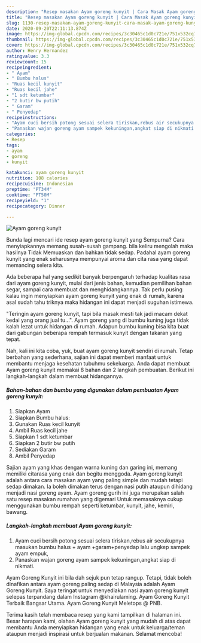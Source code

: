 ```yaml
---
description: "Resep masakan Ayam goreng kunyit | Cara Masak Ayam goreng kunyit Yang Sempurna"
title: "Resep masakan Ayam goreng kunyit | Cara Masak Ayam goreng kunyit Yang Sempurna"
slug: 1130-resep-masakan-ayam-goreng-kunyit-cara-masak-ayam-goreng-kunyit-yang-sempurna
date: 2020-09-20T22:11:13.874Z
image: https://img-global.cpcdn.com/recipes/3c30465c1d0c721e/751x532cq70/ayam-goreng-kunyit-foto-resep-utama.jpg
thumbnail: https://img-global.cpcdn.com/recipes/3c30465c1d0c721e/751x532cq70/ayam-goreng-kunyit-foto-resep-utama.jpg
cover: https://img-global.cpcdn.com/recipes/3c30465c1d0c721e/751x532cq70/ayam-goreng-kunyit-foto-resep-utama.jpg
author: Henry Hernandez
ratingvalue: 3.3
reviewcount: 15
recipeingredient:
- " Ayam"
- " Bumbu halus"
- "Ruas kecil kunyit"
- "Ruas kecil jahe"
- "1 sdt ketumbar"
- "2 butir bw putih"
- " Garam"
- " Penyedap"
recipeinstructions:
- "Ayam cuci bersih potong sesuai selera tiriskan,rebus air secukupnya masukan bumbu halus + ayam +garam+penyedap lalu ungkep sampek ayam empuk,"
- "Panaskan wajan goreng ayam sampek kekuningan,angkat siap di nikmati."
categories:
- Resep
tags:
- ayam
- goreng
- kunyit

katakunci: ayam goreng kunyit 
nutrition: 108 calories
recipecuisine: Indonesian
preptime: "PT34M"
cooktime: "PT50M"
recipeyield: "1"
recipecategory: Dinner

---
```



![Ayam goreng kunyit](https://img-global.cpcdn.com/recipes/3c30465c1d0c721e/751x532cq70/ayam-goreng-kunyit-foto-resep-utama.jpg)

Bunda lagi mencari ide resep ayam goreng kunyit yang Sempurna? Cara menyiapkannya memang susah-susah gampang. bila keliru mengolah maka hasilnya Tidak Memuaskan dan bahkan tidak sedap. Padahal ayam goreng kunyit yang enak seharusnya mempunyai aroma dan cita rasa yang dapat memancing selera kita.

Ada beberapa hal yang sedikit banyak berpengaruh terhadap kualitas rasa dari ayam goreng kunyit, mulai dari jenis bahan, kemudian pemilihan bahan segar, sampai cara membuat dan menghidangkannya. Tak perlu pusing kalau ingin menyiapkan ayam goreng kunyit yang enak di rumah, karena asal sudah tahu triknya maka hidangan ini dapat menjadi suguhan istimewa.

&#34;Teringin ayam goreng kunyit, tapi bila masak mesti tak jadi macam dekat kedai yang orang jual tu…&#34;. Ayam goreng yang di bumbu kuning juga tidak kalah lezat untuk hidangan di rumah. Adapun bumbu kuning bisa kita buat dari gabungan beberapa rempah termasuk kunyit dengan takaran yang tepat.


Nah, kali ini kita coba, yuk, buat ayam goreng kunyit sendiri di rumah. Tetap berbahan yang sederhana, sajian ini dapat memberi manfaat untuk membantu menjaga kesehatan tubuhmu sekeluarga. Anda dapat membuat Ayam goreng kunyit memakai 8 bahan dan 2 langkah pembuatan. Berikut ini langkah-langkah dalam membuat hidangannya.

<!--inarticleads1-->

##### Bahan-bahan dan bumbu yang digunakan dalam pembuatan Ayam goreng kunyit:

1. Siapkan  Ayam
1. Siapkan  Bumbu halus:
1. Gunakan Ruas kecil kunyit
1. Ambil Ruas kecil jahe
1. Siapkan 1 sdt ketumbar
1. Siapkan 2 butir bw putih
1. Sediakan  Garam
1. Ambil  Penyedap


Sajian ayam yang khas dengan warna kuning dan garing ini, memang memiliki citarasa yang enak dan begitu menggoda. Ayam goreng kunyit adalah antara cara masakan ayam yang paling simple dan mudah tetapi sedap dimakan. Ia boleh dimakan terus dengan nasi putih ataupun dihidang menjadi nasi goreng ayam. Ayam goreng gurih ini juga merupakan salah satu resep masakan rumahan yang digemari Untuk memasaknya cukup menggunakan bumbu rempah seperti ketumbar, kunyit, jahe, kemiri, bawang. 

<!--inarticleads2-->

##### Langkah-langkah membuat Ayam goreng kunyit:

1. Ayam cuci bersih potong sesuai selera tiriskan,rebus air secukupnya masukan bumbu halus + ayam +garam+penyedap lalu ungkep sampek ayam empuk,
1. Panaskan wajan goreng ayam sampek kekuningan,angkat siap di nikmati.


Ayam Goreng Kunyit ini bila dah sejuk pun tetap rangup. Tetapi, tidak boleh dinafikan antara ayam goreng paling sedap di Malaysia adalah Ayam Goreng Kunyit. Saya teringat untuk menyediakan nasi ayam goreng kunyit selepas terpandang dalam Instagram @khairulaming. Ayam Goreng Kunyit Terbaik Bangsar Utama. Ayam Goreng Kunyit Meletops @ PNB. 

Terima kasih telah membaca resep yang kami tampilkan di halaman ini. Besar harapan kami, olahan Ayam goreng kunyit yang mudah di atas dapat membantu Anda menyiapkan hidangan yang enak untuk keluarga/teman ataupun menjadi inspirasi untuk berjualan makanan. Selamat mencoba!
